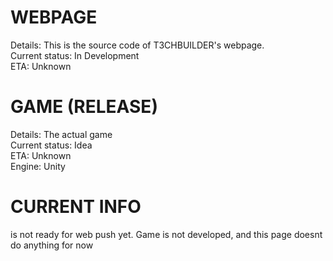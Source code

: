 # WEBPAGE
  Details: This is the source code of T3CHBUILDER's webpage.  
  Current status: In Development  
  ETA: Unknown  
# GAME (RELEASE)
  Details: The actual game  
  Current status: Idea  
  ETA: Unknown  
  Engine: Unity  
# CURRENT INFO
is not ready for web push yet. Game is not developed, and this page doesnt do anything for now
